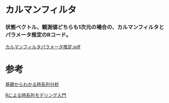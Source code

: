 # カルマンフィルタ
### 状態ベクトル、観測値どちらも1次元の場合の、カルマンフィルタとパラメータ推定のRコード。
[カルマンフィルタパラメータ推定.pdf](https://github.com/michi100/kalman_filter/files/9257244/default.pdf)
# 参考
[基礎からわかる時系列分析](https://github.com/hagijyun/tsbook)

[Rによる時系列モデリング入門](https://www.iwanami.co.jp/book/b548849.html)
